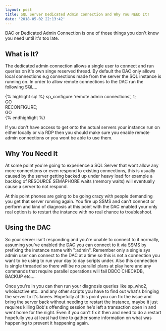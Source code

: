 ```yaml
---
layout: post
title: SQL Server Dedicated Admin Connection and Why You NEED It!
date: '2018-05-02 22:13:42'
---
```

DAC or Dedicated Admin Connection is one of those things you don't know you need until it's too late.

## What is It? ##
The dedicated admin connection allows a single user to connect and run queries on it's own singe reserved thread. By default the DAC only allows local connections e.g connections made from the server the SQL instance is running on. In order to allow remote connections to the DAC run the following SQL...

{% highlight sql %}
sp_configure 'remote admin connections', 1;  
GO  
RECONFIGURE;  
GO  
{% endhighlight %}

If you don't have access to get onto the actual servers your instance run on either locally or via RDP then you should make sure you enable remote admin connections or you wont be able to use them.

## Why You Need It ##
At some point you're going to experience a SQL Server that wont allow any more connections or even respond to existing connections, this is usually caused by the server getting backed up under heavy load for example a backlog of RESOURCE SEMAPHORE waits (memory waits) will eventually cause a server to not respond.

At this point phones are going to be going crazy with people demanding you get that server running again. You fire up SSMS and can't connect or perform and kind of diagnosis at this point with the DAC enabled your only real option is to restart the instance with no real chance to troubleshoot.

## Using the DAC ##
So your server isn't responding and you're unable to connect to it normally, assuming you've enabled the DAC you can connect to it via SSMS by prefixing the instance name with ":admin". Remember only a single sys admin user can connect to the DAC at a time so this is not a connection you want to be using to run your day to day scripts under. Also this connection is single threaded so there will be no parallel plans at play here and any commands that require parallel operations will fail DBCC CHECKDB, BACKUP etc....

Once you're in you can then run your diagnosis queries like sp_who2, whoisactive etc.. and any other scripts you have to find out what's bringing the server to it's knees. Hopefully at this point you can fix the issue and bring the server back without needing to restart the instance, maybe it just requires killing Bob's offending session he's left a transaction open in and went home for the night. Even if you can't fix it then and need to do a restart hopefully you at least had time to gather some information on what was happening to prevent it happening again.
